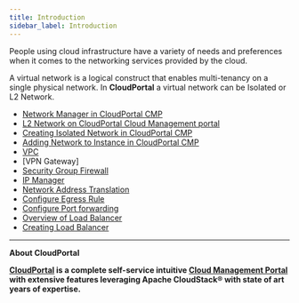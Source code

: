 ```yaml
---
title: Introduction
sidebar_label: Introduction
---
```


People using cloud infrastructure have a variety of needs and preferences when it comes to the networking services provided by the cloud. 

A virtual network is a logical construct that enables multi-tenancy on a single physical network. In **CloudPortal**
a virtual network can be Isolated or L2 Network.

 - [Network Manager in CloudPortal CMP](./basic-network#network-manager-in-CloudPortal-cmp)
 - [L2 Network on CloudPortal Cloud Management portal](./basic-network#l2-network-on-CloudPortal-cloud-management-portal)
 - [Creating Isolated Network in CloudPortal CMP](./basic-network#creating-isolated-network-in-CloudPortal-cmp)
 - [Adding Network to Instance in CloudPortal CMP](./basic-network#adding-network-to-instance-in-CloudPortal-cmp)
 - [VPC](./basic-network#vpc-virtual-private-cloud-in-CloudPortal-cmp)
 - [VPN Gateway]
 - [Security Group Firewall](./basic-network#adding-security-groups-in-CloudPortal-cmp)
 - [IP Manager](/basic-network#ip-manager-overview-on-CloudPortal-cmp)
 - [Network Address Translation](/basic-network#what-is-mean-by-network-address-translation)
 - [Configure Egress Rule](./basic-network#creating-egress-rule-on-CloudPortal-cmp)
 - [Configure Port forwarding](./basic-network#configure-port-forwarding)
 - [Overview of Load Balancer](./basic-network#overview-of-load-balancer-in-CloudPortal-cloud-management-portal)
 - [Creating Load Balancer](./basic-network#add-a-load-balancer-to-an-instance-in-CloudPortal-cloud-management-portal)

 -----------------------------------------------------


**About CloudPortal**

**[CloudPortal](https://www.youtube.com/watch?v=nyV8oE3dfXs) is a complete self-service intuitive [Cloud Management Portal](https://www.CloudPortal.com/) with extensive features leveraging Apache CloudStack® with state of art years of expertise.**
